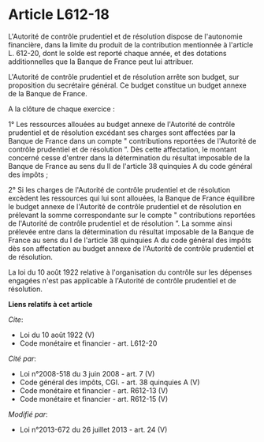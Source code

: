 # Article L612-18

L'Autorité de contrôle prudentiel et de résolution dispose de l'autonomie financière, dans la limite du produit de la
contribution mentionnée à l'article L. 612-20, dont le solde est reporté chaque année, et des dotations additionnelles que la
Banque de France peut lui attribuer. 

L'Autorité de contrôle prudentiel et de résolution arrête son budget, sur proposition du secrétaire général. Ce budget
constitue un budget annexe de la Banque de France. 

A la clôture de chaque exercice : 

1° Les ressources allouées au budget annexe de l'Autorité de contrôle prudentiel et de résolution excédant ses charges sont
affectées par la Banque de France dans un compte " contributions reportées de l'Autorité de contrôle prudentiel et de
résolution ”. Dès cette affectation, le montant concerné cesse d'entrer dans la détermination du résultat imposable de la
Banque de France au sens du II de l'article 38 quinquies A du code général des impôts ; 

2° Si les charges de l'Autorité de contrôle prudentiel et de résolution excèdent les ressources qui lui sont allouées, la
Banque de France équilibre le budget annexe de l'Autorité de contrôle prudentiel et de résolution en prélevant la somme
correspondante sur le compte " contributions reportées de l'Autorité de contrôle prudentiel et de résolution ”. La somme
ainsi prélevée entre dans la détermination du résultat imposable de la Banque de France au sens du I de l'article 38
quinquies A du code général des impôts dès son affectation au budget annexe de l'Autorité de contrôle prudentiel et de
résolution. 

La loi du 10 août 1922 relative à l'organisation du contrôle sur les dépenses engagées n'est pas applicable à l'Autorité de
contrôle prudentiel et de résolution.

**Liens relatifs à cet article**

_Cite_:

  - Loi du 10 août 1922 (V)
  - Code monétaire et financier - art. L612-20

_Cité par_:

  - Loi n°2008-518 du 3 juin 2008 - art. 7 (V)
  - Code général des impôts, CGI. - art. 38 quinquies A (V)
  - Code monétaire et financier - art. R612-13 (V)
  - Code monétaire et financier - art. R612-15 (V)

_Modifié par_:

  - Loi n°2013-672 du 26 juillet 2013 - art. 24 (V)
